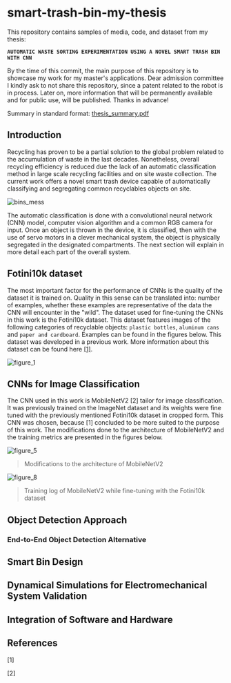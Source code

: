 # smart-trash-bin-my-thesis

This repository contains samples of media, code, and dataset from my thesis: 

**`AUTOMATIC WASTE SORTING EXPERIMENTATION USING A NOVEL SMART TRASH BIN WITH CNN`**

By the time of this commit, the main purpose of this repository is to showcase my work for my master's applications. Dear admission committee I kindly ask to not share this repository, since a patent related to the robot is in process. Later on, more information that will be permanently available and for public use, will be published. Thanks in advance!

Summary in standard format: [thesis_summary.pdf](https://github.com/jaimix4/smart-trash-bin-my-thesis/files/6422415/thesis_summary.pdf)

## Introduction 

Recycling has proven to be a partial solution to the global problem related to the accumulation of waste in the last decades. Nonetheless, overall recycling efficiency is reduced due the lack of an automatic classification method in large scale recycling facilities and on site waste collection. The current work offers a novel smart trash device capable of automatically classifying and segregating common recyclables objects on site. 

![bins_mess](https://user-images.githubusercontent.com/31749600/117036851-7bc86000-accb-11eb-96fa-bb76af48269d.jpg)

The automatic classification is done with a convolutional neural network (CNN) model, computer vision algorithm and a common RGB camera for input. Once an object is thrown in the device, it is classified, then with the use of servo motors in a clever mechanical system, the object is physically segregated in the designated compartments. The next section will explain in more detail each part of the overall system.

## Fotini10k dataset

The most important factor for the performance of CNNs is the quality of the dataset it is trained on. Quality in this sense can be translated into: number of examples, whether these examples are representative of the data the CNN will encounter in the "wild". The dataset used for fine-tuning the CNNs in this work is the Fotini10k dataset. This dataset features images of the following categories of recyclable objects: `plastic bottles`, `aluminum cans` and `paper and cardboard`. Examples can be found in the figures below. This dataset was developed in a previous work. More information about this dataset can be found here [[1]](#references).

![figure_1](https://user-images.githubusercontent.com/31749600/117036104-b54c9b80-acca-11eb-9823-75a1e01192db.jpg)

## CNNs for Image Classification

The CNN used in this work is MobileNetV2 [2] tailor for image classification. It was previously trained on the ImageNet dataset and its weights were fine tuned with the previously mentioned Fotini10k dataset in cropped form. This CNN was chosen, because [1] concluded to be more suited to the purpose of this work. The modifications done to the architecture of MobileNetV2 and the training metrics are presented in the figures below.

![figure_5](https://user-images.githubusercontent.com/31749600/117040759-d663bb00-accf-11eb-8262-3fceb1a01239.png) 

> Modifications to the architecture of MobileNetV2

![figure_8](https://user-images.githubusercontent.com/31749600/117040824-eb404e80-accf-11eb-81e6-4e6df8dfc98f.png)

> Training log of MobileNetV2 while fine-tuning with the Fotini10k dataset


## Object Detection Approach


### End-to-End Object Detection Alternative


## Smart Bin Design


## Dynamical Simulations for Electromechanical System Validation


## Integration of Software and Hardware


## References

[1] 

[2] 


